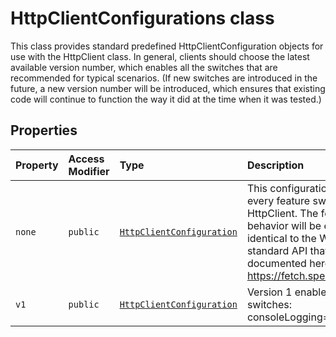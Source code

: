 # HttpClientConfigurations class





This class provides standard predefined HttpClientConfiguration objects for use with the HttpClient class. In general, clients should choose the latest available version number, which enables all the switches that are recommended for typical scenarios. (If new switches are introduced in the future, a new version number will be introduced, which ensures that existing code will continue to function the way it did at the time when it was tested.)



## Properties

| Property	   | Access Modifier | Type	| Description|
|:-------------|:----|:-------|:-----------|
|`none`     | `public` | [`HttpClientConfiguration`](../sp-http/httpclientconfiguration.md) | This configuration turns off every feature switch for HttpClient. The fetch() behavior will be essentially identical to the WHATWG standard API that is documented here: https://fetch.spec.whatwg.org/ |
|`v1`     | `public` | [`HttpClientConfiguration`](../sp-http/httpclientconfiguration.md) | Version 1 enables these switches: consoleLogging=true |






